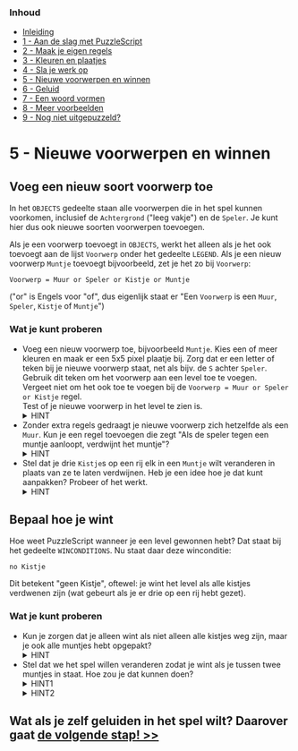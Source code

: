 ### Inhoud

- [Inleiding](index.md)
- [1 - Aan de slag met PuzzleScript](1-aan-de-slag-met-puzzlescript.md)
- [2 - Maak je eigen regels](2-maak-je-eigen-regels.md)
- [3 - Kleuren en plaatjes](3-kleuren-en-plaatjes.md)
- [4 - Sla je werk op](4-sla-je-werk-op.md)
- [5 - Nieuwe voorwerpen en winnen](5-nieuwe-voorwerpen-en-winnen.md)
- [6 - Geluid](6-geluid.md)
- [7 - Een woord vormen](7-een-woord-vormen.md)
- [8 - Meer voorbeelden](8-meer-voorbeelden.md)
- [9 - Nog niet uitgepuzzeld?](9-er-kan-nog-veel-meer.md)

# 5 - Nieuwe voorwerpen en winnen

## Voeg een nieuw soort voorwerp toe

In het `OBJECTS` gedeelte staan alle voorwerpen die in het spel kunnen voorkomen, inclusief de `Achtergrond` ("leeg vakje") en de `Speler`. Je kunt hier dus ook nieuwe soorten voorwerpen toevoegen.

Als je een voorwerp toevoegt in `OBJECTS`, werkt het alleen als je het ook toevoegt aan de lijst `Voorwerp` onder het gedeelte `LEGEND`. Als je een nieuw voorwerp `Muntje` toevoegt bijvoorbeeld, zet je het zo bij `Voorwerp`:

```
Voorwerp = Muur or Speler or Kistje or Muntje
```

("or" is Engels voor "of", dus eigenlijk staat er "Een `Voorwerp` is een `Muur`, `Speler`, `Kistje` of `Muntje`")

### Wat je kunt proberen ###
- Voeg een nieuw voorwerp toe, bijvoorbeeld `Muntje`. Kies een of meer kleuren en maak er een 5x5 pixel plaatje bij. Zorg dat er een letter of teken bij je nieuwe voorwerp staat, net als bijv. de `S` achter `Speler`. Gebruik dit teken om het voorwerp aan een level toe te voegen.<br/>
  Vergeet niet om het ook toe te voegen bij de `Voorwerp = Muur or Speler or Kistje` regel.<br/>
  Test of je nieuwe voorwerp in het level te zien is.
  <details><summary>HINT</summary>Je voorwerp zou er bijvoorbeeld zo uit kunnen zien:<br/><code>
  Muntje M<br/>
  (Een muntje dat je kunt oppakken)<br/>
  yellow<br/>
  .....<br/>
  .000.<br/>
  .000.<br/>
  .000.<br/>
  .....<br/>
  </code></details>
- Zonder extra regels gedraagt je nieuwe voorwerp zich hetzelfde als een `Muur`. Kun je een regel toevoegen die zegt "Als de speler tegen een muntje aanloopt, verdwijnt het muntje"?
  <details><summary>HINT</summary>Maak een regel die lijkt op de kistjes-duwen regel, maar vervang <code>Kistje</code> door <code>Muntje</code> en laat Muntje rechts van het pijltje helemaal weg.</details>
- Stel dat je drie `Kistje`s op een rij elk in een `Muntje` wilt veranderen in plaats van ze te laten verdwijnen. Heb je een idee hoe je dat kunt aanpakken? Probeer of het werkt.
  <details><summary>HINT</summary>Pas het gedeelte rechts van het pijltje in de tweede regel aan zodat het geen lege vakjes maar vakjes met een <code>Muntje</code> worden.</details>

## Bepaal hoe je wint

Hoe weet PuzzleScript wanneer je een level gewonnen hebt? Dat staat bij het gedeelte `WINCONDITIONS`. Nu staat daar deze winconditie:

```
no Kistje
```

Dit betekent "geen Kistje", oftewel: je wint het level als alle kistjes verdwenen zijn (wat gebeurt als je er drie op een rij hebt gezet).

### Wat je kunt proberen ###
- Kun je zorgen dat je alleen wint als niet alleen alle kistjes weg zijn, maar je ook alle muntjes hebt opgepakt?
  <details><summary>HINT</summary>Je kunt een tweede eis toevoegen aan <code>WINCONDITIONS</code> die zegt dat er naast kistjes ook geen muntjes meer mogen zijn.</details>
- Stel dat we het spel willen veranderen zodat je wint als je tussen twee muntjes in staat. Hoe zou je dat kunnen doen?
  <details><summary>HINT1</summary>Je kunt een regel maken die de speler laat verdwijnen als die tussen twee muntjes staat. Pas hiervoor de tweede regel aan.</details>
  <details><summary>HINT2</summary>Je moet ook nog de winconditie aanpassen zodat je wint als er geen <code>Speler</code> meer is. De regels dat er geen kistjes of muntjes meer mogen zijn, kunnen dan weg.</details>

## Wat als je zelf geluiden in het spel wilt? Daarover gaat [de volgende stap! >>](6-geluid.md)